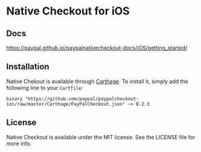 # Native Checkout for iOS

## Docs

https://paypal.github.io/paypalnativecheckout-docs/iOS/getting_started/

## Installation

Native Chekout is available through [Carthage](https://github.com/Carthage/Carthage). To install it, simply add the following line to your `Cartfile`:

```
binary "https://github.com/paypal/paypalcheckout-ios/raw/master/Carthage/PayPalCheckout.json" ~> 0.2.3
```

## License

Native Checkout is available under the MIT license. See the LICENSE file for more info.
